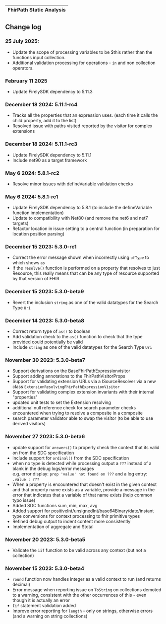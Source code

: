 | FhirPath Static Analysis |
|---|

## Change log ##

### 25 July 2025:
* Update the scope of processing variables to be $this rather than the functions input collection.
* Additional validation processing for operations - `in` and non collection operators.

### February 11 2025
* Update FirelySDK dependency to 5.11.3

### December 18 2024: 5.11.1-rc4
* Tracks all the properties that an expression uses. (each time it calls the child property, add it to the list)
* Resolved issue with paths visited reported by the visitor for complex extensions

### December 18 2024: 5.11.1-rc3
* Update FirelySDK dependency to 5.11.1
* Include net90 as a target framework

### May 6 2024: 5.8.1-rc2
* Resolve minor issues with defineVariable validation checks

### May 6 2024: 5.8.1-rc1
* Update FirelySDK dependency to 5.8.1 (to include the defineVariable function implementation)
* Update to compatibility with Net80 (and remove the net6 and net7 targets)
* Refactor location in issue setting to a central function (in preparation for location position parsing)

### December 15 2023: 5.3.0-rc1
* Correct the error message shown when incorrectly using `ofType` to which shows `as`
* If the `resolve()` function is performed on a property that resolves to just Resource,
  this really means that can be any type of resource supported by that version of FHIR

### December 15 2023: 5.3.0-beta9
* Revert the inclusion `string` as one of the valid datatypes for the Search Type `Uri`

### December 14 2023: 5.3.0-beta8
* Correct return type of `as()` to boolean
* Add validation check to the `as()` function to check that the type provided could potentially be valid
* Include `string` as one of the valid datatypes for the Search Type `Uri`

### November 30 2023: 5.3.0-beta7
* Support derivations on the BaseFhirPathExpressionvisitor
* Support adding annotations to the FhirPathVisitorProps
* Support for validating extension URLs via a ISourceResolver via a new class `ExtensionResolvingFhirPathExpressionVisitor`
* Support for validating complex extension invariants with their internal "properties"
* updated unit tests to set the Extension resolving
* additional null reference check for search parameter checks encountered when trying to resolve a composite in a composite
* search parameter validator able to swap the visitor (to be able to use derived visitors)

### November 27 2023: 5.3.0-beta6
* update support for `answers()` to properly check the context that its valid on from the SDC specification
* include support for `ordinal()` from the SDC specification
* when no type is detected while processing output a `???` instead of a blank in the debug logs/error messages<br/>
   e.g. error display: `prop 'value' not found on ???` and a log entry: `.value : ???`
* When a property is encountered that doesn't exist in the given context and that property name exists as a variable, 
   provide a message in the error that indicates that a variable of that name exists (help common typo issue)
* Added SDC functions sum, min, max, avg
* Added support for positiveInt/unsignedInt/base64Binary/date/instant type conversions for context processing to fhir primitive types
* Refined debug output to indent content more consistently
* Implementation of aggregate and $total

### November 20 2023: 5.3.0-beta5
* Validate the `iif` function to be valid across any context (but not a collection)

### November 15 2023: 5.3.0-beta4
* `round` function now handles integer as a valid context to run (and returns decimal)
* Error message when reporting issue on `ToString` on collections demoted to a warning, consistent with the other occurrences of this - even though it is actually an error
* `Iif` statement validation added
* Improve error reporting for `length` - only on strings, otherwise errors (and a warning on string collections)
